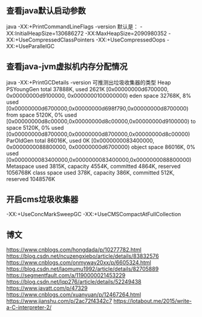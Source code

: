 查看java默认启动参数
----
java -XX:+PrintCommandLineFlags -version
默认是：
 -XX:InitialHeapSize=130686272 -XX:MaxHeapSize=2090980352 -XX:+UseCompressedClassPointers
 -XX:+UseCompressedOops -XX:+UseParallelGC 

查看java-jvm虚拟机内存分配情况
----
java -XX:+PrintGCDetails -version
可推测出垃圾收集器的类型
Heap
 PSYoungGen      total 37888K, used 2621K [0x00000000d6700000, 0x00000000d9100000, 0x0000000100000000)
  eden space 32768K, 8% used [0x00000000d6700000,0x00000000d698f790,0x00000000d8700000)
  from space 5120K, 0% used [0x00000000d8c00000,0x00000000d8c00000,0x00000000d9100000)
  to   space 5120K, 0% used [0x00000000d8700000,0x00000000d8700000,0x00000000d8c00000)
 ParOldGen       total 86016K, used 0K [0x0000000083400000, 0x0000000088800000, 0x00000000d6700000)
  object space 86016K, 0% used [0x0000000083400000,0x0000000083400000,0x0000000088800000)
 Metaspace       used 3815K, capacity 4554K, committed 4864K, reserved 1056768K
  class space    used 378K, capacity 386K, committed 512K, reserved 1048576K

开启cms垃圾收集器
----
-XX:+UseConcMarkSweepGC
-XX:+UseCMSCompactAtFullCollection

博文
----
https://www.cnblogs.com/hongdada/p/10277782.html
https://blog.csdn.net/ncuzengxiebo/article/details/83832576
https://www.cnblogs.com/onmyway20xx/p/6605324.html
https://blog.csdn.net/laomumu1992/article/details/82705889
https://segmentfault.com/a/1190000021453229
https://blog.csdn.net/lqp276/article/details/52249438
https://www.javatt.com/p/47329
https://www.cnblogs.com/xuanyuan/p/12467264.html
https://www.jianshu.com/p/2ac72f4342c7
https://lotabout.me/2015/write-a-C-interpreter-2/


























